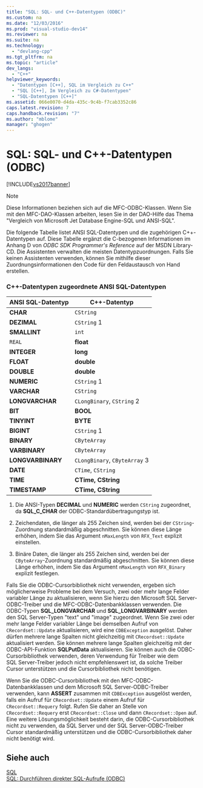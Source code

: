 ```yaml
---
title: "SQL: SQL- und C++-Datentypen (ODBC)"
ms.custom: na
ms.date: "12/03/2016"
ms.prod: "visual-studio-dev14"
ms.reviewer: na
ms.suite: na
ms.technology: 
  - "devlang-cpp"
ms.tgt_pltfrm: na
ms.topic: "article"
dev_langs: 
  - "C++"
helpviewer_keywords: 
  - "Datentypen [C++], SQL im Vergleich zu C++"
  - "SQL [C++], Im Vergleich zu C#-Datentypen"
  - "SQL-Datentypen [C++]"
ms.assetid: 066e0070-d4da-435c-9c4b-f7cab3352c86
caps.latest.revision: 7
caps.handback.revision: "7"
ms.author: "mblome"
manager: "ghogen"
---
```

# SQL: SQL- und C++-Datentypen (ODBC)
[!INCLUDE[vs2017banner](../../assembler/inline/includes/vs2017banner.md)]

> [!NOTE]
>  Diese Informationen beziehen sich auf die MFC\-ODBC\-Klassen.  Wenn Sie mit den MFC\-DAO\-Klassen arbeiten, lesen Sie in der DAO\-Hilfe das Thema "Vergleich von Microsoft Jet Database Engine\-SQL und ANSI\-SQL".  
  
 Die folgende Tabelle listet ANSI SQL\-Datentypen und die zugehörigen C\+\+\-Datentypen auf.  Diese Tabelle ergänzt die C\-bezogenen Informationen im Anhang D von *ODBC SDK* *Programmer's Reference* auf der MSDN Library\-CD.  Die Assistenten verwalten die meisten Datentypzuordnungen.  Falls Sie keinen Assistenten verwenden, können Sie mithilfe dieser Zuordnungsinformationen den Code für den Feldaustausch von Hand erstellen.  
  
### C\+\+\-Datentypen zugeordnete ANSI SQL\-Datentypen  
  
|ANSI SQL\-Datentyp|C\+\+\-Datentyp|  
|------------------------|---------------------|  
|**CHAR**|`CString`|  
|**DEZIMAL**|`CString` 1|  
|**SMALLINT**|`int`|  
|`REAL`|**float**|  
|**INTEGER**|**long**|  
|**FLOAT**|**double**|  
|**DOUBLE**|**double**|  
|**NUMERIC**|`CString` 1|  
|**VARCHAR**|`CString`|  
|**LONGVARCHAR**|`CLongBinary`, `CString` 2|  
|**BIT**|**BOOL**|  
|**TINYINT**|**BYTE**|  
|**BIGINT**|`CString` 1|  
|**BINARY**|`CByteArray`|  
|**VARBINARY**|`CByteArray`|  
|**LONGVARBINARY**|`CLongBinary`, `CByteArray` 3|  
|**DATE**|`CTime`, `CString`|  
|**TIME**|**CTime, CString**|  
|**TIMESTAMP**|**CTime, CString**|  
  
 1.  Die ANSI\-Typen **DECIMAL** und **NUMERIC** werden `CString` zugeordnet, da **SQL\_C\_CHAR** der ODBC\-Standardübertragungstyp ist.  
  
 2.  Zeichendaten, die länger als 255 Zeichen sind, werden bei der `CString`\-Zuordnung standardmäßig abgeschnitten.  Sie können diese Länge erhöhen, indem Sie das Argument `nMaxLength` von `RFX_Text` explizit einstellen.  
  
 3.  Binäre Daten, die länger als 255 Zeichen sind, werden bei der `CByteArray`\-Zuordnung standardmäßig abgeschnitten.  Sie können diese Länge erhöhen, indem Sie das Argument `nMaxLength` von `RFX_Binary` explizit festlegen.  
  
 Falls Sie die ODBC\-Cursorbibliothek nicht verwenden, ergeben sich möglicherweise Probleme bei dem Versuch, zwei oder mehr lange Felder variabler Länge zu aktualisieren, wenn Sie hierzu den Microsoft SQL Server\-ODBC\-Treiber und die MFC\-ODBC\-Datenbankklassen verwenden.  Die ODBC\-Typen **SQL\_LONGVARCHAR** und **SQL\_LONGVARBINARY** werden den SQL Server\-Typen "text" und "image" zugeordnet.  Wenn Sie zwei oder mehr lange Felder variabler Länge bei demselben Aufruf von `CRecordset::Update` aktualisieren, wird eine `CDBException` ausgelöst.  Daher dürfen mehrere lange Spalten nicht gleichzeitig mit `CRecordset::Update` aktualisiert werden.  Sie können mehrere lange Spalten gleichzeitig mit der ODBC\-API\-Funktion **SQLPutData** aktualisieren.  Sie können auch die ODBC\-Cursorbibliothek verwenden, deren Verwendung für Treiber wie dem SQL Server\-Treiber jedoch nicht empfehlenswert ist, da solche Treiber Cursor unterstützen und die Cursorbibliothek nicht benötigen.  
  
 Wenn Sie die ODBC\-Cursorbibliothek mit den MFC\-ODBC\-Datenbankklassen und dem Microsoft SQL Server\-ODBC\-Treiber verwenden, kann **ASSERT** zusammen mit `CDBException` ausgelöst werden, falls ein Aufruf für `CRecordset::Update` einem Aufruf für `CRecordset::Requery` folgt.  Rufen Sie daher an Stelle von `CRecordset::Requery` erst `CRecordset::Close` und dann `CRecordset::Open` auf.  Eine weitere Lösungsmöglichkeit besteht darin, die ODBC\-Cursorbibliothek nicht zu verwenden, da SQL Server und der SQL Server\-ODBC\-Treiber Cursor standardmäßig unterstützen und die ODBC\-Cursorbibliothek daher nicht benötigt wird.  
  
## Siehe auch  
 [SQL](../../data/odbc/sql.md)   
 [SQL: Durchführen direkter SQL\-Aufrufe \(ODBC\)](../../data/odbc/sql-making-direct-sql-calls-odbc.md)